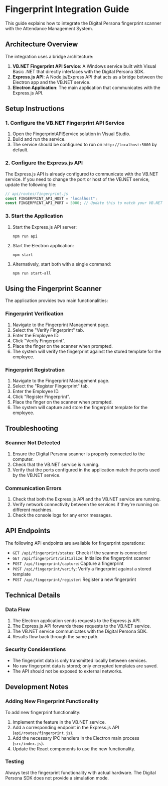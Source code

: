 # Fingerprint Integration Guide

This guide explains how to integrate the Digital Persona fingerprint scanner with the Attendance Management System.

## Architecture Overview

The integration uses a bridge architecture:

1. **VB.NET Fingerprint API Service**: A Windows service built with Visual Basic .NET that directly interfaces with the Digital Persona SDK.
2. **Express.js API**: A Node.js/Express API that acts as a bridge between the Electron app and the VB.NET service.
3. **Electron Application**: The main application that communicates with the Express.js API.

## Setup Instructions

### 1. Configure the VB.NET Fingerprint API Service

1. Open the FingerprintAPIService solution in Visual Studio.
2. Build and run the service.
3. The service should be configured to run on `http://localhost:5000` by default.

### 2. Configure the Express.js API

The Express.js API is already configured to communicate with the VB.NET service. If you need to change the port or host of the VB.NET service, update the following file:

```javascript
// api/routes/fingerprint.js
const FINGERPRINT_API_HOST = "localhost";
const FINGERPRINT_API_PORT = 5000; // Update this to match your VB.NET service port
```

### 3. Start the Application

1. Start the Express.js API server:
   ```
   npm run api
   ```

2. Start the Electron application:
   ```
   npm start
   ```

3. Alternatively, start both with a single command:
   ```
   npm run start-all
   ```

## Using the Fingerprint Scanner

The application provides two main functionalities:

### Fingerprint Verification

1. Navigate to the Fingerprint Management page.
2. Select the "Verify Fingerprint" tab.
3. Enter the Employee ID.
4. Click "Verify Fingerprint".
5. Place the finger on the scanner when prompted.
6. The system will verify the fingerprint against the stored template for the employee.

### Fingerprint Registration

1. Navigate to the Fingerprint Management page.
2. Select the "Register Fingerprint" tab.
3. Enter the Employee ID.
4. Click "Register Fingerprint".
5. Place the finger on the scanner when prompted.
6. The system will capture and store the fingerprint template for the employee.

## Troubleshooting

### Scanner Not Detected

1. Ensure the Digital Persona scanner is properly connected to the computer.
2. Check that the VB.NET service is running.
3. Verify that the ports configured in the application match the ports used by the VB.NET service.

### Communication Errors

1. Check that both the Express.js API and the VB.NET service are running.
2. Verify network connectivity between the services if they're running on different machines.
3. Check the console logs for any error messages.

## API Endpoints

The following API endpoints are available for fingerprint operations:

- `GET /api/fingerprint/status`: Check if the scanner is connected
- `GET /api/fingerprint/initialize`: Initialize the fingerprint scanner
- `POST /api/fingerprint/capture`: Capture a fingerprint
- `POST /api/fingerprint/verify`: Verify a fingerprint against a stored template
- `POST /api/fingerprint/register`: Register a new fingerprint

## Technical Details

### Data Flow

1. The Electron application sends requests to the Express.js API.
2. The Express.js API forwards these requests to the VB.NET service.
3. The VB.NET service communicates with the Digital Persona SDK.
4. Results flow back through the same path.

### Security Considerations

- The fingerprint data is only transmitted locally between services.
- No raw fingerprint data is stored; only encrypted templates are saved.
- The API should not be exposed to external networks.

## Development Notes

### Adding New Fingerprint Functionality

To add new fingerprint functionality:

1. Implement the feature in the VB.NET service.
2. Add a corresponding endpoint in the Express.js API (`api/routes/fingerprint.js`).
3. Add the necessary IPC handlers in the Electron main process (`src/index.js`).
4. Update the React components to use the new functionality.

### Testing

Always test the fingerprint functionality with actual hardware. The Digital Persona SDK does not provide a simulation mode. 